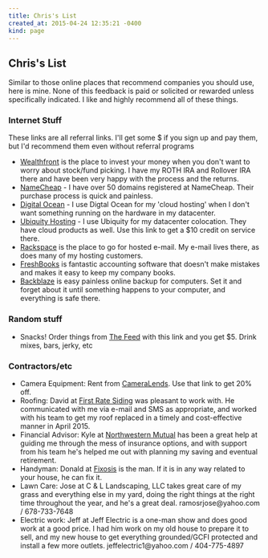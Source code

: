 ```yaml
---
title: Chris's List
created_at: 2015-04-24 12:35:21 -0400
kind: page
---
```

<h2>Chris's List</h2>
<p>Similar to those online places that recommend companies you should use, here is mine. None of this feedback is paid or solicited or rewarded unless specifically indicated. I like and highly recommend all of these things.</p>

<h3>Internet Stuff</h3>
<p>These links are all referral links. I'll get some $ if you sign up and pay them, but I'd recommend them even without referral programs</p>
<ul>
  <li><a href="http://wlth.fr/1119Pfi">Wealthfront</a> is the place to invest your money when you don't want to worry about stock/fund picking. I have my ROTH IRA and Rollover IRA there and have been very happy with the process and the returns.</li>
  <li><a href="http://www.namecheap.com/?aff=62435">NameCheap</a> - I have over 50 domains registered at NameCheap. Their purchase process is quick and painless.</li>
  <li><a href="https://www.digitalocean.com/?refcode=f7ac2e018837">Digital Ocean</a> - I use Digtal Ocean for my 'cloud hosting' when I don't want something running on the hardware in my datacenter.</li>
  <li><a href="https://ubiquityhosting.com/aff/index/2429">Ubiquity Hosting</a> - I use Ubiquity for my datacenter colocation. They have cloud products as well. Use this link to get a $10 credit on service there.</li>
  <li><a href="http://tracking.rackspace.com/SHrj">Rackspace</a> is the place to go for hosted e-mail. My e-mail lives there, as does many of my hosting customers.</li>
  <li><a href="https://ithought.freshbooks.com/refer/www">FreshBooks</a> is fantastic accounting software that doesn't make mistakes and makes it easy to keep my company books.</li>
  <li><a href="https://secure.backblaze.com/r/00btsg">Backblaze</a> is easy painless online backup for computers. Set it and forget about it until something happens to your computer, and everything is safe there.</li>
</ul>

<h3>Random stuff</h3>
<ul>
  <li>Snacks! Order things from <a href="https://thefeed.com/?raf=14661">The Feed</a> with this link and you get $5. Drink mixes, bars, jerky, etc</li>
</ul>

<h3>Contractors/etc</h3>
<ul>
  <li>Camera Equipment: Rent from <a href="https://cameralends.referralrock.com/landing/53BC5FDD">CameraLends</a>. Use that link to get 20% off.</li>
  <li>Roofing: David at <a href="http://firstratesiding.com/">First Rate Siding</a> was pleasant to work with. He communicated with me via e-mail and SMS as appropriate, and worked with his team to get my roof replaced in a timely and cost-effective manner in April 2015. </li>
  <li>Financial Advisor: Kyle at <a href="http://kylebrooker.nm.com/">Northwestern Mutual</a> has been a great help at guiding me through the mess of insurance options, and with support from his team he's helped me out with planning my saving and eventual retirement.</li>
  <li>Handyman: Donald at <a href="https://www.facebook.com/fixosis">Fixosis</a> is the man. If it is in any way related to your house, he can fix it.</li>
  <li>Lawn Care: Jose at C & L Landscaping, LLC takes great care of my grass and everything else in my yard, doing the right things at the right time throughout the year, and he's a great deal. ramosrjose@yahoo.com / 678-733-7648</li>
  <li>Electric work: Jeff at Jeff Electric is a one-man show and does good work at a good price. I had him work on my old house to prepare it to sell, and my new house to get everything grounded/GCFI protected and install a few more outlets.  jeffelectric1@yahoo.com / 404-775-4897</li>
</ul>
